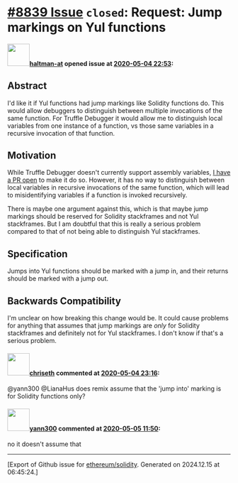 # [\#8839 Issue](https://github.com/ethereum/solidity/issues/8839) `closed`: Request: Jump markings on Yul functions

#### <img src="https://avatars.githubusercontent.com/u/35589221?v=4" width="50">[haltman-at](https://github.com/haltman-at) opened issue at [2020-05-04 22:53](https://github.com/ethereum/solidity/issues/8839):

## Abstract

I'd like it if Yul functions had jump markings like Solidity functions do.  This would allow debuggers to distinguish between multiple invocations of the same function.  For Truffle Debugger it would allow me to distinguish local variables from one instance of a function, vs those same variables in a recursive invocation of that function.

## Motivation

While Truffle Debugger doesn't currently support assembly variables, [I have a PR open](https://github.com/trufflesuite/truffle/pull/3018) to make it do so.  However, it has no way to distinguish between local variables in recursive invocations of the same function, which will lead to misidentifying variables if a function is invoked recursively.

There is maybe one argument against this, which is that maybe jump markings should be reserved for Solidity stackframes and not Yul stackframes.  But I am doubtful that this is really a serious problem compared to that of not being able to distinguish Yul stackframes.

## Specification

Jumps into Yul functions should be marked with a jump in, and their returns should be marked with a jump out.

## Backwards Compatibility

I'm unclear on how breaking this change would be.  It could cause problems for anything that assumes that jump markings are *only* for Solidity stackframes and definitely not for Yul stackframes.  I don't know if that's a serious problem.

#### <img src="https://avatars.githubusercontent.com/u/9073706?v=4" width="50">[chriseth](https://github.com/chriseth) commented at [2020-05-04 23:16](https://github.com/ethereum/solidity/issues/8839#issuecomment-623757104):

@yann300 @LianaHus does remix assume that the 'jump into' marking is for Solidity functions only?

#### <img src="https://avatars.githubusercontent.com/u/6940742?v=4" width="50">[yann300](https://github.com/yann300) commented at [2020-05-05 11:50](https://github.com/ethereum/solidity/issues/8839#issuecomment-624008040):

no it doesn't assume that


-------------------------------------------------------------------------------



[Export of Github issue for [ethereum/solidity](https://github.com/ethereum/solidity). Generated on 2024.12.15 at 06:45:24.]
